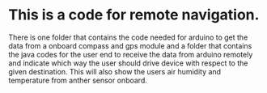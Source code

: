 # This is a code for remote navigation.
There is one folder that contains the code needed for arduino to get the data from a onboard compass and gps module and a folder that contains the java codes for the user end to receive the data from arduino remotely and indicate which way the user should drive device with respect to the given destination. 
This will also show the users air humidity and temperature from anther sensor onboard.
